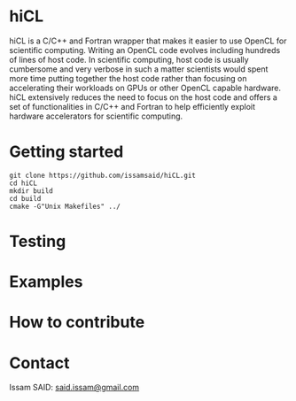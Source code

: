 # hiCL
hiCL is a C/C++ and Fortran wrapper that makes it easier to use OpenCL
for scientific computing. Writing an OpenCL code evolves including hundreds 
of lines of host code. In scientific computing, host code is usually cumbersome
and very verbose in such a matter scientists would spent more time putting 
together the host code rather than focusing on accelerating their workloads
on GPUs or other OpenCL capable hardware.<br/>
hiCL extensively reduces the need to focus on the host code and offers a set
of functionalities in C/C++ and Fortran to help efficiently exploit hardware
accelerators for scientific computing.

# Getting started
`git clone https://github.com/issamsaid/hiCL.git`<br/>
`cd hiCL`<br/>
`mkdir build`<br/>
`cd build`<br/>
`cmake -G"Unix Makefiles" ../`<br/>
# Testing

# Examples

# How to contribute

# Contact
Issam SAID: said.issam@gmail.com